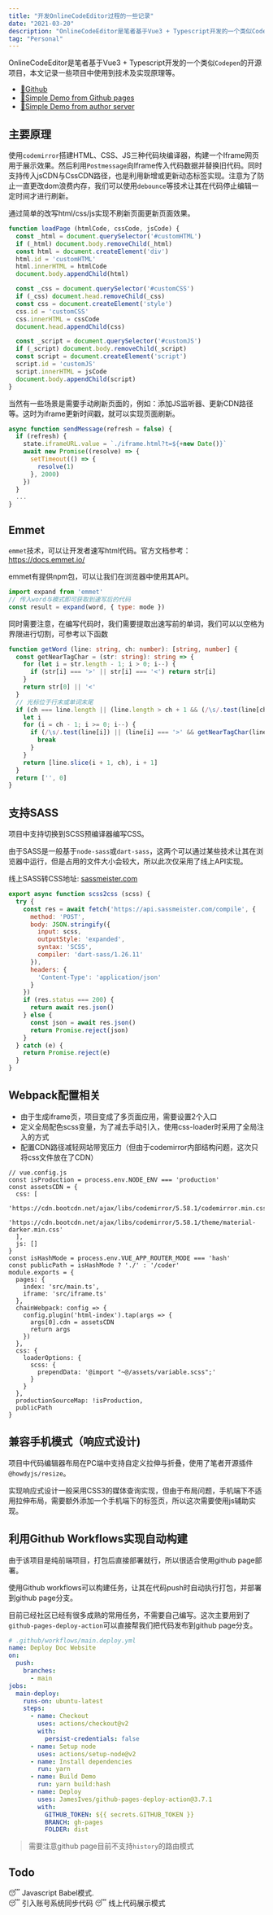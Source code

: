 ```yaml
---
title: "开发OnlineCodeEditor过程的一些记录"
date: "2021-03-20"
description: "OnlineCodeEditor是笔者基于Vue3 + Typescript开发的一个类似Codepen的练手开源项目，本文记录一些项目中使用到技术及实现原理等。"
tag: "Personal"
---
```


OnlineCodeEditor是笔者基于Vue3 + Typescript开发的一个类似`Codepen`的开源项目，本文记录一些项目中使用到技术及实现原理等。

+ <a href="https://github.com/leon-kfd/OnlineCodeEditor">🏹Github</a>
+ <a href="https://leon-kfd.github.io/OnlineCodeEditor/#/">🌈Simple Demo from Github pages</a>
+ <a href="https://kongfandong.cn/coder">🎉Simple Demo from author server</a>

## 主要原理

使用`codemirror`搭建HTML、CSS、JS三种代码块编译器，构建一个Iframe网页用于展示效果。然后利用`Postmessage`向Iframe传入代码数据并替换旧代码。同时支持传入jsCDN与CssCDN路径，也是利用新增或更新动态标签实现。注意为了防止一直更改dom浪费内存，我们可以使用`debounce`等技术让其在代码停止编辑一定时间才进行刷新。

通过简单的改写html/css/js实现不刷新页面更新页面效果。
```js
function loadPage (htmlCode, cssCode, jsCode) {
  const _html = document.querySelector('#customHTML')
  if (_html) document.body.removeChild(_html)
  const html = document.createElement('div')
  html.id = 'customHTML'
  html.innerHTML = htmlCode
  document.body.appendChild(html)

  const _css = document.querySelector('#customCSS')
  if (_css) document.head.removeChild(_css)
  const css = document.createElement('style')
  css.id = 'customCSS'
  css.innerHTML = cssCode
  document.head.appendChild(css)

  const _script = document.querySelector('#customJS')
  if (_script) document.body.removeChild(_script)
  const script = document.createElement('script')
  script.id = 'customJS'
  script.innerHTML = jsCode
  document.body.appendChild(script)
}
```

当然有一些场景是需要手动刷新页面的，例如：添加JS监听器、更新CDN路径等。这时为iframe更新时间戳，就可以实现页面刷新。
```js
async function sendMessage(refresh = false) {
  if (refresh) {
    state.iframeURL.value = `./iframe.html?t=${+new Date()}`
    await new Promise((resolve) => {
      setTimeout(() => {
        resolve(1)
      }, 2000)
    })
  }
  ...
}
```

## Emmet

`emmet`技术，可以让开发者速写html代码。官方文档参考：<a href="https://docs.emmet.io/" target="_blank">https://docs.emmet.io/</a>

emmet有提供npm包，可以让我们在浏览器中使用其API。

```js
import expand from 'emmet'
// 传入word与模式即可获取到速写后的代码
const result = expand(word, { type: mode }) 
```

同时需要注意，在编写代码时，我们需要提取出速写前的单词，我们可以以空格为界限进行切割，可参考以下函数
```typescript
function getWord (line: string, ch: number): [string, number] {
  const getNearTagChar = (str: string): string => {
    for (let i = str.length - 1; i > 0; i--) {
      if (str[i] === '>' || str[i] === '<') return str[i]
    }
    return str[0] || '<'
  }
  // 光标位于行末或单词末尾
  if (ch === line.length || (line.length > ch + 1 && (/\s/.test(line[ch]) || line[ch] === '<'))) {
    let i
    for (i = ch - 1; i >= 0; i--) {
      if (/\s/.test(line[i]) || (line[i] === '>' && getNearTagChar(line.slice(0, i)) === '<')) {
        break
      }
    }
    return [line.slice(i + 1, ch), i + 1]
  }
  return ['', 0]
}
```

## 支持SASS

项目中支持切换到SCSS预编译器编写CSS。

由于SASS是一般基于`node-sass`或`dart-sass`，这两个可以通过某些技术让其在浏览器中运行，但是占用的文件大小会较大，所以此次仅采用了线上API实现。

线上SASS转CSS地址: <a href="https://sassmeister.com" target="_blank">sassmeister.com</a>

```js
export async function scss2css (scss) {
  try {
    const res = await fetch('https://api.sassmeister.com/compile', {
      method: 'POST',
      body: JSON.stringify({
        input: scss,
        outputStyle: 'expanded',
        syntax: 'SCSS',
        compiler: 'dart-sass/1.26.11'
      }),
      headers: {
        'Content-Type': 'application/json'
      }
    })
    if (res.status === 200) {
      return await res.json()
    } else {
      const json = await res.json()
      return Promise.reject(json)
    }
  } catch (e) {
    return Promise.reject(e)
  }
}
```

## Webpack配置相关

- 由于生成iframe页，项目变成了多页面应用，需要设置2个入口
- 定义全局配色scss变量，为了减去手动引入，使用css-loader时采用了全局注入的方式
- 配置CDN路径减轻网站带宽压力（但由于codemirror内部结构问题，这次只将css文件放在了CDN）

```js{12-14, 24-25}
// vue.config.js
const isProduction = process.env.NODE_ENV === 'production'
const assetsCDN = {
  css: [
    'https://cdn.bootcdn.net/ajax/libs/codemirror/5.58.1/codemirror.min.css',
    'https://cdn.bootcdn.net/ajax/libs/codemirror/5.58.1/theme/material-darker.min.css'
  ],
  js: []
}
const isHashMode = process.env.VUE_APP_ROUTER_MODE === 'hash'
const publicPath = isHashMode ? './' : '/coder'
module.exports = {
  pages: {
    index: 'src/main.ts',
    iframe: 'src/iframe.ts'
  },
  chainWebpack: config => {
    config.plugin('html-index').tap(args => {
      args[0].cdn = assetsCDN
      return args
    })
  },
  css: {
    loaderOptions: {
      scss: {
        prependData: '@import "~@/assets/variable.scss";'
      }
    }
  },
  productionSourceMap: !isProduction,
  publicPath
}
```

## 兼容手机模式（响应式设计)

项目中代码编辑器布局在PC端中支持自定义拉伸与折叠，使用了笔者开源插件`@howdyjs/resize`。

实现响应式设计一般采用CSS3的媒体查询实现，但由于布局问题，手机端下不适用拉伸布局，需要额外添加一个手机端下的标签页，所以这次需要使用js辅助实现。

## 利用Github Workflows实现自动构建

由于该项目是纯前端项目，打包后直接部署就行，所以很适合使用github page部署。

使用Github workflows可以构建任务，让其在代码push时自动执行打包，并部署到github page分支。

目前已经社区已经有很多成熟的常用任务，不需要自己编写。这次主要用到了`github-pages-deploy-action`可以直接帮我们把代码发布到github page分支。

```yml
# .github/workflows/main.deploy.yml
name: Deploy Doc Website
on:
  push:
    branches:
      - main
jobs:
  main-deploy:
    runs-on: ubuntu-latest
    steps:
      - name: Checkout
        uses: actions/checkout@v2
        with:
          persist-credentials: false
      - name: Setup node
        uses: actions/setup-node@v2
      - name: Install dependencies
        run: yarn
      - name: Build Demo
        run: yarn build:hash
      - name: Deploy
        uses: JamesIves/github-pages-deploy-action@3.7.1
        with:
          GITHUB_TOKEN: ${{ secrets.GITHUB_TOKEN }}
          BRANCH: gh-pages
          FOLDER: dist

```

> 需要注意github page目前不支持`history`的路由模式

## Todo

😴 Javascript Babel模式.  
😴 引入账号系统同步代码 
😴 线上代码展示模式

